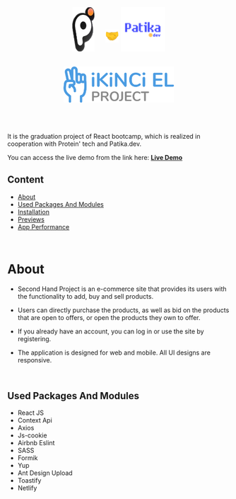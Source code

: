 
<div align='center'>
    <div style='display:flex; justify-content:center; align-items:baseline-end; position:relative right:50%' >
        <img src='./src/constants/images/Protein-Logo.webp' alt='protein-logo' width='50px' />
        <img src='./src/constants/icons/handshake.svg' alt='protein-logo' width='30px' style='position:absolute;top:100px; right:50%'/>
        <img src='./src/constants/images/Patika-Logo.webp' alt='protein-logo' width='100px' style='margin-left:60px;' />
    </div>
    <br/>
    <br/>
    <img src='./src/constants/icons/logo.svg' alt='ikinci-el-logo' width='250px' style='margin-bottom:50px;'/>

</div>

It is the graduation project of React bootcamp, which is realized in cooperation with Protein' tech and Patika.dev.

You can access the live demo from the link here: [ <b> Live Demo</b> ](https://protein-patika-graduation-burak-caniklioglu.netlify.app/) 

## Content

- [About](#About)
- [Used Packages And Modules](#used-packages-and-modules)
- [Installation](#installation)
- [Previews](#previews)
- [App Performance](#app-performance)

<br>

# About
- Second Hand Project is an e-commerce site that provides its users with the functionality to add, buy and sell products.

- Users can directly purchase the products, as well as bid on the products that are open to offers, or open the products they own to offer.

- If you already have an account, you can log in or use the site by registering.

- The application is designed for web and mobile. All UI designs are responsive.

<br>

## Used Packages And Modules

- React JS
- Context Api
- Axios
- Js-cookie
- Airbnb Eslint
- SASS
- Formik
- Yup
- Ant Design Upload
- Toastify
- Netlify
